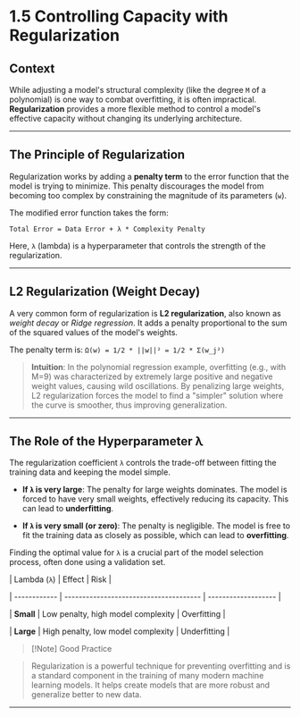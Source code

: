   

# 1.5 Controlling Capacity with Regularization

## Context

While adjusting a model's structural complexity (like the degree `M` of a polynomial) is one way to combat overfitting, it is often impractical. **Regularization** provides a more flexible method to control a model's effective capacity without changing its underlying architecture.

---

## The Principle of Regularization

Regularization works by adding a **penalty term** to the error function that the model is trying to minimize. This penalty discourages the model from becoming too complex by constraining the magnitude of its parameters (`w`).

The modified error function takes the form:

`Total Error = Data Error + λ * Complexity Penalty`

Here, `λ` (lambda) is a hyperparameter that controls the strength of the regularization.

---

## L2 Regularization (Weight Decay)

A very common form of regularization is **L2 regularization**, also known as *weight decay* or *Ridge regression*. It adds a penalty proportional to the sum of the squared values of the model's weights.

The penalty term is: `Ω(w) = 1/2 * ||w||² = 1/2 * Σ(w_j²)`

> **Intuition**: In the polynomial regression example, overfitting (e.g., with M=9) was characterized by extremely large positive and negative weight values, causing wild oscillations. By penalizing large weights, L2 regularization forces the model to find a "simpler" solution where the curve is smoother, thus improving generalization.

---

## The Role of the Hyperparameter λ

The regularization coefficient `λ` controls the trade-off between fitting the training data and keeping the model simple.

* **If `λ` is very large**: The penalty for large weights dominates. The model is forced to have very small weights, effectively reducing its capacity. This can lead to **underfitting**.

* **If `λ` is very small (or zero)**: The penalty is negligible. The model is free to fit the training data as closely as possible, which can lead to **overfitting**.

Finding the optimal value for `λ` is a crucial part of the model selection process, often done using a validation set.

| Lambda (`λ`) | Effect | Risk |

| ------------ | -------------------------------------- | ------------------- |

| **Small** | Low penalty, high model complexity | Overfitting |

| **Large** | High penalty, low model complexity | Underfitting |

> [!Note] Good Practice

> Regularization is a powerful technique for preventing overfitting and is a standard component in the training of many modern machine learning models. It helps create models that are more robust and generalize better to new data.

***